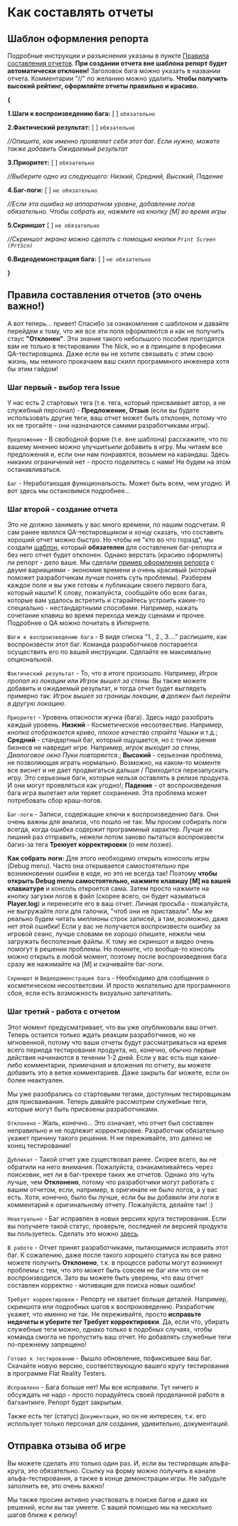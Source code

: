 # Как составлять отчеты

## Шаблон оформления репорта
Подробные инструкции и разъяснения указаны в пункте [Правила составления отчетов](https://github.com/Flat-Reality/Bugtracker/edit/main/README.md#%D0%BF%D1%80%D0%B0%D0%B2%D0%B8%D0%BB%D0%B0-%D1%81%D0%BE%D1%81%D1%82%D0%B0%D0%B2%D0%BB%D0%B5%D0%BD%D0%B8%D1%8F-%D0%BE%D1%82%D1%87%D0%B5%D1%82%D0%BE%D0%B2-%D1%8D%D1%82%D0%BE-%D0%BE%D1%87%D0%B5%D0%BD%D1%8C-%D0%B2%D0%B0%D0%B6%D0%BD%D0%BE). **При создании отчета вне шаблона репорт будет автоматически отклонен!** Заголовок бага можно указать в названии отчета. Комментарии "//" по желанию можно удалить. **Чтобы получить высокий рейтинг, оформляйте отчеты правильно и красиво.**

**{**

**1.Шаги к воспроизведению бага:** [ ]   `обязательно`

**2.Фактический результат:** [ ] `обязательно`

_//Опишите, как именно проявляет себя этот баг. Если нужно, можете также добавить Ожидаемый результат_

**3.Приоритет:** [ ]   `обязательно`

_//Выберите одно из следующего: Низкий, Средний, Высокий, Падение_

**4.Баг-логи:** [ ]   `не обязательно`

_//Если эта ошибка на аппаратном уровне, добавление логов обязательно. Чтобы собрать их, нажмите на кнопку [M] во время игры_

**5.Скриншот** [ ]   `не обязательно`

_//Скриншот экрана можно сделать с помощью кнопки `Print Screen (PrtScn)`_

**6.Видеодемонстрация бага:** [ ] `не обязательно`

**}**

## Правила составления отчетов (это очень важно!)

А вот теперь... привет! Спасибо за ознакомление с шаблоном и давайте перейдем к тому, что же все эти поля оформляются и как не получить стаус **"Отклонен"**. Эти знания такого небольшого пособия пригодятся вам не только в тестировании The Nick, но и в принципе в професиии QA-тестировщика. Даже если вы не хотите связывать с этим свою жизнь, мы немного прокачаем ваш скилл программного инженера хотя бы этим гайдом!

### Шаг первый - выбор тега Issue

У нас есть 2 стартовых тега (т.е. тега, который присваивает автор, а не служебный персонал) - **Предложение, Отзыв** (если вы будете использовать другие теги, ваш отчет может быть отклонен, потому что их не трогайте - они назначаются самими разработчиками игры).

`Предложение` - В свободной форме (т.е. вне шаблона) расскажите, что по вашему мнению можно улучшитьили добавить в игру. Мы читаем все предложения и, если они нам понравятся, возьмем на карандаш. Здесь никаких ограничений нет - просто поделитесь с нами! Не будем на этом останавливаться.

`Баг` - Неработающая функциональость. Может быть всем, чем угодно. И вот здесь мы остановимся подробнее...

### Шаг второй - создание отчета

Это не должно занимать у вас много времени, по нашим подсчетам. Я сам ранее являлся QA-тестировщиком и хочцу сказать, что составить хороший отчет можно быстро. Но чтобы не "кто во что горазд", мы создали [шаблон](https://github.com/Flat-Reality/Bugtracker/edit/main/README.md#%D1%88%D0%B0%D0%B1%D0%BB%D0%BE%D0%BD-%D0%BE%D1%84%D0%BE%D1%80%D0%BC%D0%BB%D0%B5%D0%BD%D0%B8%D1%8F-%D1%80%D0%B5%D0%BF%D0%BE%D1%80%D1%82%D0%B0), который **обязателен** для составления баг-репорта и без него отчет будет отклонен. Однако верстать (красиво оформлять) ли репорт - дело ваше. Мы сделали [пример оформления репорта](https://github.com/Flat-Reality/Bugtracker/issues/2) с двумя вариациями - экономия времени и очень красивый (который поможет разработчикам лучше понять суть проблемы). Разберем каждое поле и вы уже готовы к публикации своего первого бага, который нашли! К слову, пожалуйста, сообщайте обо всех багах, которые вам удалось встретить и старайтесь устроить какие-то специально - нестандартными способами. Например, нажать сочетание клавиш во время перехода между сценами и прочее. Подробнее о QA можно почитать в Интернете.

`Шаги к воспроизведению бага` - В виде списка "1., 2., 3...." распишите, как воспроизвести этот баг. Команда разработчиков постарается осуществить его по вашей инструкции. Сделайте ее максимально опциональной.

`Фактический результат` - То, что в итоге произошло. Например, _Игрок пропал из локации_ или _Игрок вышел за стены_. Вы также можете добавить и ожидаемый результат, и тогда отчет будет выглядеть примерно так: _Игрок вышел за границы локации, **а** должен был перейти в другую локацию_.

`Приоритет` - Уровень опасности жучка (бага). Здесь надо разобрать каждый уровень. **Низкий** - Косметическое несоотвествие. Например, _кнопка отображается криво_, _плохое качество спрайта Чашки_ и т.д.; **Средний** - стандартный баг, который ощущается, но с точки зрения бизнесв не навредит игре. Например, _игрок выходит за стены_, _Диалоговое окно Пуки повторяется_.; **Высокий** - серьезная проблема, не позволяющая играть нормально. Возможно, на каком-то моменте все виснет и не дает продвигаться дальше / Приходится перезапускать игру. Это серьезные баги, которые нельзя оставлять в релизе продукта. И они могут проявляться как угодно!; **Падение** - от воспроизведения бага игра вылетает или теряет сохранения. Эта проблема может потребовать сбор краш-логов.

`Баг-логи` - Записи, содержащие ключи к воспроизведению бага. Они очень важны для анализа, что пошло не так. Мы просим собирать логи всегда, когда ошибка содержит программный характер. Лучше их лишний раз отправить, нежели потом заново пытаться воспроизвести багиз-за тега **Треюует корректировки** (о нем позже).

**Как собрать логи:** Для этого необходимо открыть коносоль игры (Debug menu). Часто она открывается самостоятельно при возникновении ошибки в коде, но это не всегда так! Поэтому **чтобы открыть Debug menu самостоятельно, нажмите клавишу [M] на вашей клавиатуре** и консоль откроется сама. Затем просто нажмите на кнопку загузки логов в файл (скорее всего, он будет называться **Player.log**) и перенесите его в ваш отчет. Личная просьба - пожалуйста, не выгружайте логи для галочки, "чтоб они не приставали". Мы же реально будем читать миллионы строк записей, а там, возможно, даже нет этой ошибки! Если у вас не получается воспроизвести ошибку за игровой сеанс, лучше словами ее хорошо опишите, нежели чем загружать бесполезные файлы. К тому же скриншот и видео очень помогут в решении проблемы. Но помните, что вообще-то консоль можно открыть в любой момент, поэтому после воспроизведения бага сразу же нажимайте на [M] и скачивайте баг-логи.

`Скриншот` и `Видеодемонстрация бага` - Необходимо для сообщения о косметическом несоответсвии. И просто желательно для програмнного сбоя, если есть возможность визуально запечатлить.

### Шаг третий - работа с отчетом

Этот момент предусматривает, что вы уже опубликовали ваш отчет. Теперь остается только ждать реакции разработчиков, но не мгновенной, потому что ваши отчеты будут рассматриваться на время всего периода тестирования продукта, но, конечно, обычно первые действия начинаются в течении 1-2 дней. Если у вас есть еще какие-либо комментарии, примечания и вложения по отчету, вы можете добавить это в ветке комментариев. Даже закрыть баг можете, если он более неактуален.

Мы уже разобрались со стартовыми тегами, доступным тестировщикам для присваивания. Теперь давайте рассмотрим служебные теги, которые могут быть присвоены разработчиками.

`Отклонено` - Жаль, конечно... Это означает, что отчет был составлен неправильно и не подлежит корректировке. Разработчик обязательно укажет причину такого решения. Н не переживайте, это далеко не конец тестирования!

`Дубликат` - Такой отчет уже существовал ранее. Скорее всего, вы не обратили на него внимания. Пожалуйста, ознакамливайтесь через поисковик, нет ли в баг-трекере таких же отчетов. Однако это чуть лучше, чем **Отклонено**, потому что разработчики могут работать с вашим отчетом, если, например, в оригинале не было логов, а у вас есть. Хотя, конечно, было бы лучше, если бы вы добавили эти логи в комментарий к оригинальному отчету. Пожалуйста, делайте так! :)

`Неактуально` - Баг исправлен в новых версиях круга тестирования. Если вы получаете такой статус, проверьте, последней ли версией продукта вы пользуетесь. Сделать это можно [здесь](https://discord.gg/c4QG99SngT).

`В работе` - Отчет принят разработчиками, пытающимися исправить этот баг. К сожалению, даже после такого хорошего статуса вы все равно можете получить **Отклонено**, т.к. в процессе работы могут возникнут проблемы с тем, что это может быть совсем не баг или что он не воспроизводится. Зато вы можете быть уверены, что ваш отчет составлен корректно - мотивация для поиска новых ошибок!

`Требует корректировки` - Репорту не хватает больше деталей. Например, скриншота или подробных шагов к воспроизведению. Разработчик укажет, что именно не так. Не переживайте, просто **исправьте недочеты и уберите тег Требует корректировки**. Да, если что, убирать служебные теги можно, однако только в подобных случаях, чтобы команда смогла не пропустить ваш отчет. Но добавлять служебные теги по-прежнему запрещено!

`Готово к тестированию` - Вышло обновление, пофиксившее ваш баг. Скачайте новую версию, соответствующую вашего кругу тестирования в программе Flat Reality Testers.

`Исправлено` - Бага больше нет! Мы все исправили. Тут ничего и обсуждать не надо - просто порадуйтесь своей проделанной работе в багхантинге. Репорт будет закрытым.

Также есть тег (статус) `Документация`, но он не интересен, т.к. его использует только персонал для создания, удивительно, документаций.

## Отправка отзыва об игре
Вы можете сделать это только один раз. И, если вы тестировщик альфа-круга, это обязательно. Ссылку на форму можно получить в канале альфа-тестирования, а также в конце демонстрации игры. Не забудьте заполнить ее, это очень важно!

Мы также просим активно участвовать в поиске багов и даже их решений, если вы так умеете. С вашей помощью мы на несколько шагов ближе к релизу!
